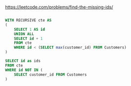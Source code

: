 https://leetcode.com/problems/find-the-missing-ids/

  

```sql

WITH RECURSIVE cte AS
(
    SELECT 1 AS id
    UNION ALL
    SELECT id + 1
    FROM cte
    WHERE id < (SELECT max(customer_id) FROM Customers)
)

SELECT id as ids
FROM cte
WHERE id NOT IN (
    SELECT customer_id FROM Customers
)
```

  